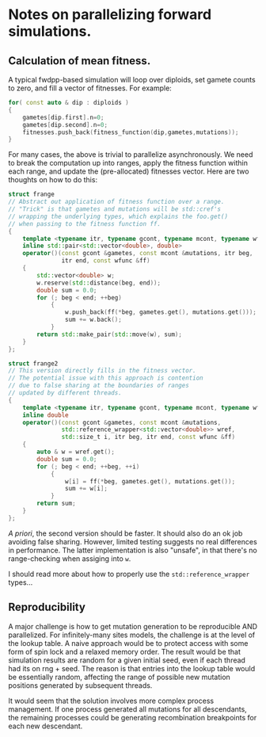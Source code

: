 # Notes on parallelizing forward simulations.

## Calculation of mean fitness.

A typical fwdpp-based simulation will loop over diploids, set gamete counts to zero, and fill a vector of fitnesses.
For example:

```c++
for( const auto & dip : diploids )
{
    gametes[dip.first].n=0;
    gametes[dip.second].n=0;
    fitnesses.push_back(fitness_function(dip,gametes,mutations));
}
```

For many cases, the above is trivial to parallelize asynchronously. We need to break the computation up into ranges,
apply the fitness function within each range, and update the (pre-allocated) fitnesses vector.  Here are two thoughts on
how to do this:

```c++
struct frange
// Abstract out application of fitness function over a range.
// "Trick" is that gametes and mutations will be std::cref's
// wrapping the underlying types, which explains the foo.get()
// when passing to the fitness function ff.
{
    template <typename itr, typename gcont, typename mcont, typename wfunc>
    inline std::pair<std::vector<double>, double>
    operator()(const gcont &gametes, const mcont &mutations, itr beg,
               itr end, const wfunc &ff)
    {
        std::vector<double> w;
        w.reserve(std::distance(beg, end));
        double sum = 0.0;
        for (; beg < end; ++beg)
            {
                w.push_back(ff(*beg, gametes.get(), mutations.get()));
                sum += w.back();
            }
        return std::make_pair(std::move(w), sum);
    }
};
```

```c++
struct frange2
// This version directly fills in the fitness vector.
// The potential issue with this approach is contention
// due to false sharing at the boundaries of ranges
// updated by different threads.
{
    template <typename itr, typename gcont, typename mcont, typename wfunc>
    inline double
    operator()(const gcont &gametes, const mcont &mutations,
               std::reference_wrapper<std::vector<double>> wref,
               std::size_t i, itr beg, itr end, const wfunc &ff)
    {
        auto & w = wref.get();
        double sum = 0.0;
        for (; beg < end; ++beg, ++i)
            {
                w[i] = ff(*beg, gametes.get(), mutations.get());
                sum += w[i];
            }
        return sum;
    }
};
```

*A priori*, the second version should be faster.  It should also do an ok job avoiding false sharing.  However, limited
testing suggests no real differences in performance.  The latter implementation is also "unsafe", in that there's no
range-checking when assiging into `w`.

I should read more about how to properly use the `std::reference_wrapper` types...

## Reproducibility 

A major challenge is how to get mutation generation to be reproducible AND parallelized.  For infinitely-many sites
models, the challenge is at the level of the lookup table.  A naive approach would be to protect access with some form
of spin lock and a relaxed memory order.  The result would be that simulation results are random for a given initial
seed, even if each thread had its on rng + seed.  The reason is that entries into the lookup table would be essentially
random, affecting the range of possible new mutation positions generated by subsequent threads.

It would seem that the solution involves more complex process management. If one process generated all mutations for all
descendants, the remaining processes could be generating recombination breakpoints for each new descendant.
